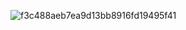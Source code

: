 ![f3c488aeb7ea9d13bb8916fd19495f41](https://user-images.githubusercontent.com/124945882/236107994-aaf35da5-502b-41d6-9f23-e955d3db03d9.png)
